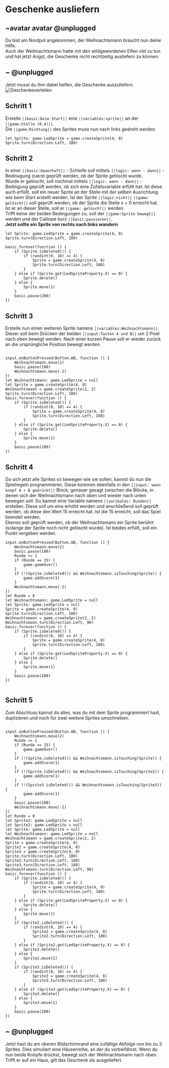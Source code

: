 # Geschenke ausliefern
## ~avatar avatar @unplugged
Du bist am Nordpol angekommen, der Weihnachtsmann braucht nun deine Hilfe. <br>
Auch der Weihnachtsmann hatte mit den wildgewordenen Elfen viel zu tun und hat jetzt Angst, die Geschenke nicht rechtzeitig ausliefern zu können.



## ~ @unplugged
Jetzt musst du ihm dabei helfen, die Geschenke auszuliefern. <br>
![Geschenkeverteilen](https://github.com/r00b1nh00d/geschenkeausliefern/blob/master/GeschenkeAusliefern.gif?raw=true)

## Schritt 1
Erstelle ``||basic:beim Start||`` eine ``||variables:sprite||`` an der ``||game:Stelle (0,4)||``. <br>
Die ``||game:Richtung||`` des Sprites muss nun nach links gedreht werden. <br>

```blocks
let Sprite: game.LedSprite = game.createSprite(4, 0)
Sprite.turn(Direction.Left, 180)
``` 

## Schritt 2
In einer ``||basic:dauerhaft||`` - Schleife soll mittels ``||logic: wenn - dann||`` - Bedinugung zuerst geprüft werden, ob der Sprite gelöscht wurde. <br>
Wurde er gelöscht, soll nochmal mittels ``||logic: wenn - dann||`` - Bedingung geprüft werden, ob sich eine Zufallsvariable erfüllt hat. Ist diese auch erfüllt, soll ein neuer Sprite an der Stelle mit der selben Ausrichtung wie beim Start erstellt werden. Ist der Sprite ``||logic:nicht||`` ``||game: gelöscht||`` soll geprüft werden, ob der Sprite die Stelle x = 0 erreicht hat. <br>
Ist er an dieser Stelle, soll er ``||game: gelöscht||`` werden. <br>
Trifft keine der beiden Bedingungen zu, soll der ``||game:Sprite bewegt||`` werden und der Calliope kurz ``||basic:pausieren||``. <br>
**Jetzt sollte ein Sprite von rechts nach links wandern**
```blocks
let Sprite: game.LedSprite = game.createSprite(4, 0)
Sprite.turn(Direction.Left, 180)

basic.forever(function () {
    if (Sprite.isDeleted()) {
        if (randint(0, 10) == 4) {
            Sprite = game.createSprite(4, 0)
            Sprite.turn(Direction.Left, 180)
        }
    } else if (Sprite.get(LedSpriteProperty.X) == 0) {
        Sprite.delete()
    } else {
        Sprite.move(1)
    }
    basic.pause(200)
})

``` 

## Schritt 3
Erstelle nun einen weiteren Sprite namens  ``||variables:Weihnachtsmann||``. Dieser soll beim Drücken der beiden ``||input:Tasten A und B||`` um 2 Pixel nach oben bewegt werden. Nach einer kurzen Pause soll er wieder zurück an die ursprüngliche Position bewegt werden. 
```blocks

input.onButtonPressed(Button.AB, function () {
    Weihnachtsmann.move(2)
    basic.pause(100)
    Weihnachtsmann.move(-2)
})
let Weihnachtsmann: game.LedSprite = null
let Sprite = game.createSprite(4, 0)
Weihnachtsmann = game.createSprite(2, 2)
Sprite.turn(Direction.Left, 180)
basic.forever(function () {
    if (Sprite.isDeleted()) {
        if (randint(0, 10) == 4) {
            Sprite = game.createSprite(4, 0)
            Sprite.turn(Direction.Left, 180)
        }
    } else if (Sprite.get(LedSpriteProperty.X) == 0) {
        Sprite.delete()
    } else {
        Sprite.move(1)
    }
    basic.pause(200)
})

```

## Schritt 4 
Da sich jetzt alle Sprites so bewegen wie sie sollen, kannst du nun die Spielregeln programmieren. Diese kommen ebenfalls in den ``||input: wenn knopf A + B gedrückt||`` Block, genauer gesagt zwischen die Blöcke, in denen sich der Weihnachtsmann nach oben und wieder nach unten bewegen soll. Du kannst eine Variable namens ``||varibales: Runden||`` erstellen. Diese soll um eins erhöht werden und anschließend soll geprüft werden, ob diese den Wert 15 erreicht hat. Ist die 15 erreicht, soll das Spiel beendet werden. <br>
Ebenso soll geprüft werden, ob der Weihnachtsmann ein Sprite berührt (solange der Sprite noch nicht gelöscht wurde). Ist beides erfüllt, soll ein Punkt vergeben werden.


```blocks
input.onButtonPressed(Button.AB, function () {
    Weihnachtsmann.move(2)
    basic.pause(100)
    Runde += 1
    if (Runde == 15) {
        game.gameOver()
    }
    if (!(Sprite.isDeleted()) && Weihnachtsmann.isTouching(Sprite)) {
        game.addScore(1)
    }
    Weihnachtsmann.move(-2)
})
let Runde = 0
let Weihnachtsmann: game.LedSprite = null
let Sprite: game.LedSprite = null
Sprite = game.createSprite(4, 0)
Sprite.turn(Direction.Left, 180)
Weihnachtsmann = game.createSprite(2, 2)
Weihnachtsmann.turn(Direction.Left, 90)
basic.forever(function () {
    if (Sprite.isDeleted()) {
        if (randint(0, 10) == 4) {
            Sprite = game.createSprite(4, 0)
            Sprite.turn(Direction.Left, 180)
        }
    } else if (Sprite.get(LedSpriteProperty.X) == 0) {
        Sprite.delete()
    } else {
        Sprite.move(1)
    }
    basic.pause(200)
})


```


## Schritt 5
Zum Abschluss kannst du alles, was du mit dem Sprite programmiert hast, duplizieren und noch für zwei weitere Sprites umschreiben.
```blocks

input.onButtonPressed(Button.AB, function () {
    Weihnachtsmann.move(2)
    Runde += 1
    if (Runde == 15) {
        game.gameOver()
    }
    if (!(Sprite.isDeleted()) && Weihnachtsmann.isTouching(Sprite)) {
        game.addScore(1)
    }
    if (!(Sprite.isDeleted()) && Weihnachtsmann.isTouching(Sprite2)) {
        game.addScore(1)
    }
    if (!(Sprite3.isDeleted()) && Weihnachtsmann.isTouching(Sprite3)) {
        game.addScore(1)
    }
    basic.pause(100)
    Weihnachtsmann.move(-2)
})
let Runde = 0
let Sprite3: game.LedSprite = null
let Sprite2: game.LedSprite = null
let Sprite: game.LedSprite = null
let Weihnachtsmann: game.LedSprite = null
Weihnachtsmann = game.createSprite(2, 2)
Sprite = game.createSprite(4, 0)
Sprite2 = game.createSprite(4, 0)
Sprite3 = game.createSprite(4, 0)
Sprite.turn(Direction.Left, 180)
Sprite2.turn(Direction.Left, 180)
Sprite3.turn(Direction.Left, 180)
Weihnachtsmann.turn(Direction.Left, 90)
basic.forever(function () {
    if (Sprite.isDeleted()) {
        if (randint(0, 10) == 4) {
            Sprite = game.createSprite(4, 0)
            Sprite.turn(Direction.Left, 180)
        }
    } else if (Sprite.get(LedSpriteProperty.X) == 0) {
        Sprite.delete()
    } else {
        Sprite.move(1)
    }
    if (Sprite2.isDeleted()) {
        if (randint(0, 10) == 4) {
            Sprite2 = game.createSprite(4, 0)
            Sprite2.turn(Direction.Left, 180)
        }
    } else if (Sprite2.get(LedSpriteProperty.X) == 0) {
        Sprite2.delete()
    } else {
        Sprite2.move(1)
    }
    if (Sprite3.isDeleted()) {
        if (randint(0, 10) == 4) {
            Sprite3 = game.createSprite(4, 0)
            Sprite3.turn(Direction.Left, 180)
        }
    } else if (Sprite3.get(LedSpriteProperty.X) == 0) {
        Sprite3.delete()
    } else {
        Sprite3.move(1)
    }
    basic.pause(200)
})
```


## ~ @unplugged
Jetzt hast du am oberen Bildschirmrand eine zufällige Abfolge von bis zu 3 Sprites. Dies simuliert eine Häuserreihe, an der du vorbeifährst. Wenn du nun beide Knöpfe drückst, bewegt sich der Weihnachtsmann nach oben. Trifft er auf ein Haus, gilt das Geschenk als ausgeliefert.
